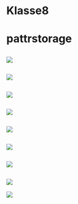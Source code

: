 # Klasse8

# pattrstorage

![](Klasse8/1.png)
---
![](Klasse8/2.png)
---
![](Klasse8/3.png)
---
![](Klasse8/2.png)
---
![](Klasse8/5.png)
---
![](Klasse8/6.png)
---
![](Klasse8/7.png)
---
![](Klasse8/8.png)
---
![](Klasse8/9.png)
